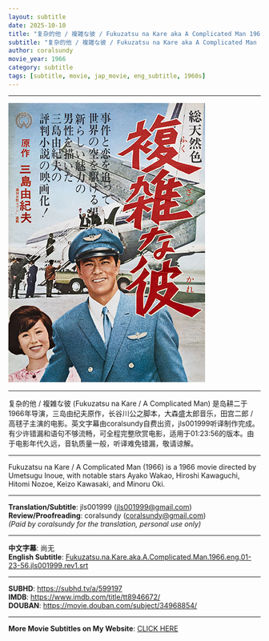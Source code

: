 ```yaml
---
layout: subtitle
date: 2025-10-10
title: "复杂的他 / 複雑な彼 / Fukuzatsu na Kare aka A Complicated Man 1966 Subtitle (English)"
subtitle: "复杂的他 / 複雑な彼 / Fukuzatsu na Kare aka A Complicated Man 1966 Subtitle (English)"
author: coralsundy
movie_year: 1966
category: subtitle
tags: [subtitle, movie, jap_movie, eng_subtitle, 1960s]
---
```


------

<img src="../assets/tt8946672.jpg" alt="tt8946672_cover_art" />

------

复杂的他 / 複雑な彼 (Fukuzatsu na Kare / A Complicated Man) 是岛耕二于1966年导演，三岛由纪夫原作，长谷川公之脚本，大森盛太郎音乐，田宫二郎 / 高毬子主演的电影。英文字幕由coralsundy自费出资，jls001999听译制作完成。有少许错漏和语句不够流畅，可全程完整欣赏电影，适用于01:23:56的版本。由于电影年代久远，音轨质量一般，听译难免错漏，敬请谅解。

------

Fukuzatsu na Kare / A Complicated Man (1966) is a 1966 movie directed by Umetsugu Inoue, with notable stars Ayako Wakao, Hiroshi Kawaguchi, Hitomi Nozoe, Keizo Kawasaki, and Minoru Oki.

------

**Translation/Subtitle**: jls001999 (jls001999@gmail.com)<br>
**Review/Proofreading**: coralsundy (coralsundy@gmail.com)<br>
*(Paid by coralsundy for the translation, personal use only)*

------

**中文字幕**: 尚无<br>
**English Subtitle**: [Fukuzatsu.na.Kare.aka.A.Complicated.Man.1966.eng.01-23-56.jls001999.rev1.srt](../subtitles/Fukuzatsu.na.Kare.aka.A.Complicated.Man.1966.eng.01-23-56.jls001999.rev1.srt)

------

**SUBHD**: <https://subhd.tv/a/599197><br>
**IMDB**: <https://www.imdb.com/title/tt8946672/><br>
**DOUBAN**: <https://movie.douban.com/subject/34968854/>

------

**More Movie Subtitles on My Website**: <a href='{% post_url 2021-01-10-subtitles-summary-list %}'>CLICK HERE</a>


